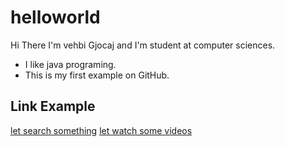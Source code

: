 # helloworld
Hi There
I'm vehbi Gjocaj and I'm student at computer sciences. 
* I like java programing.
* This is my first example on GitHub.
## Link Example 
[let search something](https://google.com)
[let watch some videos](https://youtube.com)
